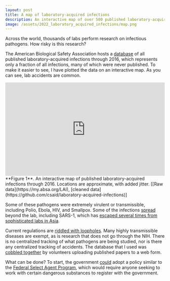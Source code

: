 ```yaml
---
layout: post
title: A map of laboratory-acquired infections
description: An interactive map of over 500 published laboratory-acquired infections
image: /assets/2022_laboratory_acquired_infections/map.png
---
```


Across the world, thousands of labs perform research on infectious pathogens. How risky is this research?

The American Biological Safety Association hosts a [database](https://my.absa.org/LAI) of all published laboratory-acquired infections through 2016, which represents only a fraction of all infections, many of which were never published. To make it easier to see, I have plotted the data on an interactive map. As you can see, lab accidents are common.

<iframe title="Laboratory-Acquired Infections through 2016" aria-label="Map" id="datawrapper-chart-hEHfJ" src="https://datawrapper.dwcdn.net/hEHfJ/5/" scrolling="no" frameborder="0" style="width: 0; min-width: 100% !important; border: none;" height="294"></iframe><script type="text/javascript">!function(){"use strict";window.addEventListener("message",(function(e){if(void 0!==e.data["datawrapper-height"]){var t=document.querySelectorAll("iframe");for(var a in e.data["datawrapper-height"])for(var r=0;r<t.length;r++){if(t[r].contentWindow===e.source)t[r].style.height=e.data["datawrapper-height"][a]+"px"}}}))}();</script>
<div class="wrapper">
  <div class="caption">**Figure 1**. An interactive map of published laboratory-acquired infections through 2016. Locations are approximate, with added jitter. [[Raw data](https://my.absa.org/LAI), [cleaned data](https://github.com/csaid/laboratory-acquired-infections)]
  </div>
</div>


Some of these pathogens were extremely virulent or transmissible, including Polio, Ebola, HIV, and Smallpox. Some of the infections [spread](https://twitter.com/Chris_Said/status/1396827966395625474) beyond the lab, including SARS-1, which has [escaped several times from sophisticated labs in Asia](https://thebulletin.org/2014/03/threatened-pandemics-and-laboratory-escapes-self-fulfilling-prophecies/). 

Current regulations are [riddled with loopholes](https://www.nytimes.com/2022/10/22/science/covid-virus-laboratory-experiments.html). Many highly transmissible diseases are exempt, as is research that does not go through the NIH. There is no centralized tracking of what pathogens are being studied, nor is there any centralized tracking of accidents. The database that I used was [cobbled together](https://www.liebertpub.com/doi/full/10.1177/1535676016683194) by volunteers uploading published papers to a web form. 

What can be done? To start, the government [could](https://www.nytimes.com/2022/10/22/science/covid-virus-laboratory-experiments.html) adopt a policy similar to the [Federal Select Agent Program](https://www.selectagents.gov/), which would require anyone seeking to work with certain dangerous substances to register with the government.
